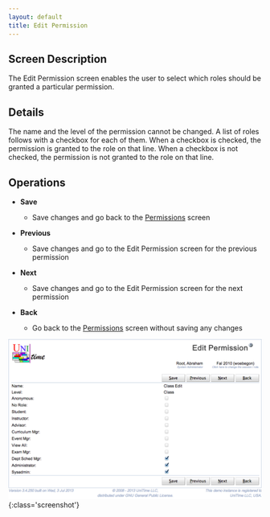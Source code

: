 ```yaml
---
layout: default
title: Edit Permission
---
```



## Screen Description


 The Edit Permission screen enables the user to select which roles should be granted a particular permission.

## Details


 The name and the level of the permission cannot be changed. A list of roles follows with a checkbox for each of them. When a checkbox is checked, the permission is granted to the role on that line. When a checkbox is not checked, the permission is not granted to the role on that line.

## Operations

* **Save**
	* Save changes and go back to the [Permissions](permissions) screen

* **Previous**
	* Save changes and go to the Edit Permission screen for the previous permission

* **Next**
	* Save changes and go to the Edit Permission screen for the next permission

* **Back**
	* Go back to the [Permissions](permissions) screen without saving any changes


![Edit Permission](images/edit-permission-1.png){:class='screenshot'}
